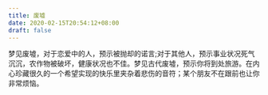 ```yaml
---
title: 废墟
date: 2020-02-15T20:54:12+08:00
draft: false
---
```


梦见废墟，对于恋爱中的人，预示被抛却的诺言;对于其他人，预示事业状况死气沉沉，农作物被破坏，健康状况也不佳。梦见古代废墟，预示你将到处旅游。在内心珍藏很久的一个希望实现的快乐里夹杂着悲伤的音符；某个朋友不在跟前也让你非常烦恼。